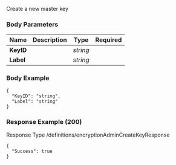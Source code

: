 






 
Create a new master key  


### Body Parameters

Name | Description | Type | Required
---|---|---|---
**KeyID** |  | _string_ |   
**Label** |  | _string_ |   


### Body Example
```
{
  "KeyID": "string",
  "Label": "string"
}
```






### Response Example (200)
Response Type /definitions/encryptionAdminCreateKeyResponse

```
{
  "Success": true
}
```


